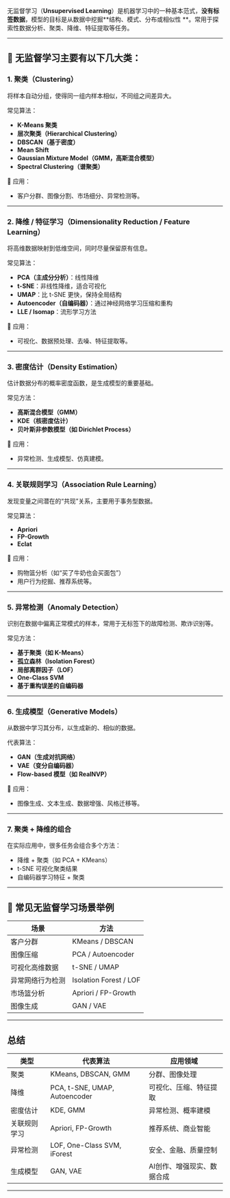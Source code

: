 无监督学习（**Unsupervised Learning**）是机器学习中的一种基本范式，**没有标签数据**，模型的目标是从数据中挖掘**结构、模式、分布或相似性
**。常用于探索性数据分析、聚类、降维、特征提取等任务。

---

## 🧭 无监督学习主要有以下几大类：

### 1. **聚类（Clustering）**

将样本自动分组，使得同一组内样本相似，不同组之间差异大。

常见算法：

* **K-Means 聚类**
* **层次聚类（Hierarchical Clustering）**
* **DBSCAN（基于密度）**
* **Mean Shift**
* **Gaussian Mixture Model（GMM，高斯混合模型）**
* **Spectral Clustering（谱聚类）**

📌 应用：

* 客户分群、图像分割、市场细分、异常检测等。

---

### 2. **降维 / 特征学习（Dimensionality Reduction / Feature Learning）**

将高维数据映射到低维空间，同时尽量保留原有信息。

常见算法：

* **PCA（主成分分析）**：线性降维
* **t-SNE**：非线性降维，适合可视化
* **UMAP**：比 t-SNE 更快，保持全局结构
* **Autoencoder（自编码器）**：通过神经网络学习压缩和重构
* **LLE / Isomap**：流形学习方法

📌 应用：

* 可视化、数据预处理、去噪、特征提取等。

---

### 3. **密度估计（Density Estimation）**

估计数据分布的概率密度函数，是生成模型的重要基础。

常见方法：

* **高斯混合模型（GMM）**
* **KDE（核密度估计）**
* **贝叶斯非参数模型（如 Dirichlet Process）**

📌 应用：

* 异常检测、生成模型、仿真建模。

---

### 4. **关联规则学习（Association Rule Learning）**

发现变量之间潜在的“共现”关系，主要用于事务型数据。

常见算法：

* **Apriori**
* **FP-Growth**
* **Eclat**

📌 应用：

* 购物篮分析（如“买了牛奶也会买面包”）
* 用户行为挖掘、推荐系统等。

---

### 5. **异常检测（Anomaly Detection）**

识别在数据中偏离正常模式的样本，常用于无标签下的故障检测、欺诈识别等。

常见方法：

* **基于聚类（如 K-Means）**
* **孤立森林（Isolation Forest）**
* **局部离群因子（LOF）**
* **One-Class SVM**
* **基于重构误差的自编码器**

---

### 6. **生成模型（Generative Models）**

从数据中学习其分布，以生成新的、相似的数据。

代表算法：

* **GAN（生成对抗网络）**
* **VAE（变分自编码器）**
* **Flow-based 模型（如 RealNVP）**

📌 应用：

* 图像生成、文本生成、数据增强、风格迁移等。

---

### 7. **聚类 + 降维的组合**

在实际应用中，很多任务会组合多个方法：

* 降维 + 聚类（如 PCA + KMeans）
* t-SNE 可视化聚类结果
* 自编码器学习特征 + 聚类

---

## 📌 常见无监督学习场景举例

| 场景       | 方法                     |
|----------|------------------------|
| 客户分群     | KMeans / DBSCAN        |
| 图像压缩     | PCA / Autoencoder      |
| 可视化高维数据  | t-SNE / UMAP           |
| 异常网络行为检测 | Isolation Forest / LOF |
| 市场篮分析    | Apriori / FP-Growth    |
| 图像生成     | GAN / VAE              |

---

## 总结

| 类型     | 代表算法                          | 应用领域           |
|--------|-------------------------------|----------------|
| 聚类     | KMeans, DBSCAN, GMM           | 分群、图像处理        |
| 降维     | PCA, t-SNE, UMAP, Autoencoder | 可视化、压缩、特征提取    |
| 密度估计   | KDE, GMM                      | 异常检测、概率建模      |
| 关联规则学习 | Apriori, FP-Growth            | 推荐系统、商业智能      |
| 异常检测   | LOF, One-Class SVM, iForest   | 安全、金融、质量控制     |
| 生成模型   | GAN, VAE                      | AI创作、增强现实、数据合成 |

---

